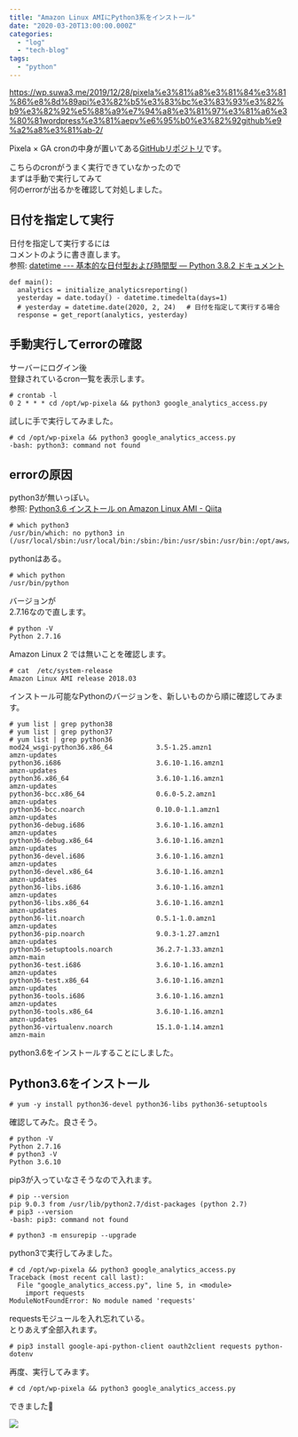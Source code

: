 ```yaml
---
title: "Amazon Linux AMIにPython3系をインストール"
date: "2020-03-20T13:00:00.000Z"
categories: 
  - "log"
  - "tech-blog"
tags: 
  - "python"
---
```


https://wp.suwa3.me/2019/12/28/pixela%e3%81%a8%e3%81%84%e3%81%86%e8%8d%89api%e3%82%b5%e3%83%bc%e3%83%93%e3%82%b9%e3%82%92%e5%88%a9%e7%94%a8%e3%81%97%e3%81%a6%e3%80%81wordpress%e3%81%aepv%e6%95%b0%e3%82%92github%e9%a2%a8%e3%81%ab-2/

Pixela × GA cronの中身が置いてある[GitHubリポジトリ](https://github.com/Ishizuka427/wp-pixela/blob/master/google_analytics_access.py)です。

こちらのcronがうまく実行できていなかったので  
まずは手動で実行してみて  
何のerrorが出るかを確認して対処しました。

## 日付を指定して実行

日付を指定して実行するには  
コメントのように書き直します。  
参照: [datetime --- 基本的な日付型および時間型 — Python 3.8.2 ドキュメント](https://docs.python.org/ja/3/library/datetime.html)

```
def main():
  analytics = initialize_analyticsreporting()
  yesterday = date.today() - datetime.timedelta(days=1)
  # yesterday = datetime.date(2020, 2, 24) 　# 日付を指定して実行する場合
  response = get_report(analytics, yesterday)
```

## 手動実行してerrorの確認

サーバーにログイン後  
登録されているcron一覧を表示します。

```
# crontab -l
0 2 * * * cd /opt/wp-pixela && python3 google_analytics_access.py
```

試しに手で実行してみました。

```
# cd /opt/wp-pixela && python3 google_analytics_access.py
-bash: python3: command not found
```

## errorの原因

python3が無いっぽい。  
参照: [Python3.6 インストール on Amazon Linux AMI - Qiita](https://qiita.com/hitobb/items/62bcd1c4995d996d4652)

```
# which python3
/usr/bin/which: no python3 in (/usr/local/sbin:/usr/local/bin:/sbin:/bin:/usr/sbin:/usr/bin:/opt/aws/bin:/root/bin)
```

pythonはある。

```
# which python
/usr/bin/python
```

バージョンが  
2.7.16なので直します。

```
# python -V
Python 2.7.16
```

Amazon Linux 2 では無いことを確認します。

```
# cat  /etc/system-release 
Amazon Linux AMI release 2018.03
```

インストール可能なPythonのバージョンを、新しいものから順に確認してみます。

```
# yum list | grep python38
# yum list | grep python37
# yum list | grep python36
mod24_wsgi-python36.x86_64           3.5-1.25.amzn1                amzn-updates 
python36.i686                        3.6.10-1.16.amzn1             amzn-updates 
python36.x86_64                      3.6.10-1.16.amzn1             amzn-updates 
python36-bcc.x86_64                  0.6.0-5.2.amzn1               amzn-updates 
python36-bcc.noarch                  0.10.0-1.1.amzn1              amzn-updates 
python36-debug.i686                  3.6.10-1.16.amzn1             amzn-updates 
python36-debug.x86_64                3.6.10-1.16.amzn1             amzn-updates 
python36-devel.i686                  3.6.10-1.16.amzn1             amzn-updates 
python36-devel.x86_64                3.6.10-1.16.amzn1             amzn-updates 
python36-libs.i686                   3.6.10-1.16.amzn1             amzn-updates 
python36-libs.x86_64                 3.6.10-1.16.amzn1             amzn-updates 
python36-lit.noarch                  0.5.1-1.0.amzn1               amzn-updates 
python36-pip.noarch                  9.0.3-1.27.amzn1              amzn-updates 
python36-setuptools.noarch           36.2.7-1.33.amzn1             amzn-main    
python36-test.i686                   3.6.10-1.16.amzn1             amzn-updates 
python36-test.x86_64                 3.6.10-1.16.amzn1             amzn-updates 
python36-tools.i686                  3.6.10-1.16.amzn1             amzn-updates 
python36-tools.x86_64                3.6.10-1.16.amzn1             amzn-updates 
python36-virtualenv.noarch           15.1.0-1.14.amzn1             amzn-main    
```

python3.6をインストールすることにしました。

## Python3.6をインストール

```
# yum -y install python36-devel python36-libs python36-setuptools 
```

確認してみた。良さそう。

```
# python -V
Python 2.7.16
# python3 -V
Python 3.6.10
```

pip3が入っていなさそうなので入れます。

```
# pip --version
pip 9.0.3 from /usr/lib/python2.7/dist-packages (python 2.7)
# pip3 --version
-bash: pip3: command not found
```

```
# python3 -m ensurepip --upgrade
```

python3で実行してみました。

```
# cd /opt/wp-pixela && python3 google_analytics_access.py
Traceback (most recent call last):
  File "google_analytics_access.py", line 5, in <module>
    import requests
ModuleNotFoundError: No module named 'requests'
```

requestsモジュールを入れ忘れている。  
とりあえず全部入れます。

```
# pip3 install google-api-python-client oauth2client requests python-dotenv
```

再度、実行してみます。

```
# cd /opt/wp-pixela && python3 google_analytics_access.py
```

できました👏

![](images/スクリーンショット-2020-03-21-21.23.33.png)
